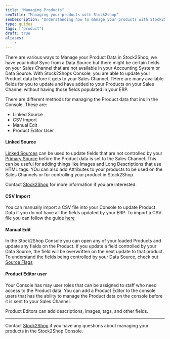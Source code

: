 ```yaml
---
title: "Managing Products"
seoTitle: "Managing your products with Stock2shop"
seoDescription: "Understanding how to manage your products with Stock2Shop and your connected systems"
type: guides
tags: ["product"]
draft: true
aliases:
    - 
---
```


There are various ways to Manage your Product Data in Stock2Shop, we have your initial Sync from a Data Source but there 
might be certain fields on your Sales Channel that are not available in your Accounting System or Data Source. With Stock2Shops
Console, you are able to update your Product data before it gets to your Sales Channel. THere are many available fields 
for you to update and have added to your Products on your Sales Channel without having those fields populated in your ERP.

There are different methods for managing the Product data that ins in the Console. 
These are:

- Linked Source
- CSV Import
- Manual Edit
- Product Editor User

#### Linked Source
[Linked Sources](/help/how-to/sources/linked-sources) can be used to update fields that are not controlled by your 
[Primary Source](/help/how-to/sources/primary-sources) before the Product data is set to the Sales Channel. This can be 
useful for adding things like Images and Long Descriptions that use HTML tags. YOu can also add Attributes to your products
to be used on the Sales Channels or for controlling your product in Stock2Shop.

Contact [Stock2Shop](mailto:sales@stock2shop.com) for more information if you are interested.


#### CSV Import
You can manually import a CSV file into your Console to update Product Data if you do not have all the fields updated
by your ERP. To import a CSV file you can follow the guide [here](/help/how-to/sources/primary-sources)

#### Manual Edit
In the Stock2Shop Console you can open any of your loaded Products and update any fields on the Product. If you update
a field controlled by your Data Source, the field will be overwritten on the next update to that product. To understand
the fields being controlled by your Data Source, check out [Source Flags](/help/how-to/sources/source-flags)


#### Product Editor user
Your Console has may user roles that can be assigned to staff who need access to the Product data. You can add a Product 
Editor to the console users that has the ability to manage the Product data on the console before it is sent to your 
Sales Channel.

Product Editors can add descriptions, images, tags, and other fields.

---

Contact [Stock2Shop](mailto:support@stock2shop.com) if you have any questions about managing your products in the 
Stock2Shop Console.